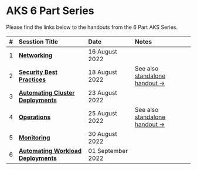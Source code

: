 # AKS 6 Part Series

Please find the links below to the handouts from the 6 Part AKS Series.

| # | Sesstion Title | Date | Notes |
|:--|:--|:--|:--|
| 1 | **[Networking](./1-networking.md)** | 16 August 2022 | |
| 2 | **[Security Best Practices](./2-security-best-practices.md)** | 18 August 2022 | See also [standalone handout &rarr;](../aks-security/readme.md) |
| 3 | **[Automating Cluster Deployments](./3-cluster-deployment-automation.md)** | 23 August 2022 | |
| 4 | **[Operations](./4-operations.md)** | 25 August 2022 | See also [standalone handout &rarr;](../aks-operations/README.md) |
| 5 | **[Monitoring](./5-monitoring.md)** | 30 August 2022 | |
| 6 | **[Automating Workload Deployments](./6-workload-deployments-automation.md)** | 01 September 2022 | |
